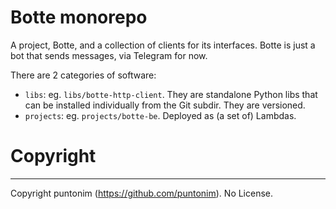 **Botte monorepo**
==================

A project, Botte, and a collection of clients for its interfaces.
Botte is just a bot that sends messages, via Telegram for now.

There are 2 categories of software:
- `libs`: eg. `libs/botte-http-client`. They are standalone Python libs that can be
 installed individually from the Git subdir. They are versioned.
- `projects`: eg. `projects/botte-be`. Deployed as (a set of) Lambdas.


Copyright
=========

---

Copyright puntonim (https://github.com/puntonim). No License.
